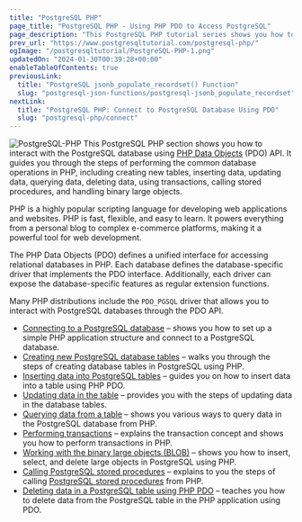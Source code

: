 ```yaml
---
title: "PostgreSQL PHP"
page_title: "PostgreSQL PHP - Using PHP PDO to Access PostgreSQL"
page_description: "This PostgreSQL PHP tutorial series shows you how to use PHP PDO to manage data in PostgreSQL databases effectively."
prev_url: "https://www.postgresqltutorial.com/postgresql-php/"
ogImage: "/postgresqltutorial/PostgreSQL-PHP-1.png"
updatedOn: "2024-01-30T00:39:28+00:00"
enableTableOfContents: true
previousLink: 
  title: "PostgreSQL jsonb_populate_recordset() Function"
  slug: "postgresql-json-functions/postgresql-jsonb_populate_recordset"
nextLink: 
  title: "PostgreSQL PHP: Connect to PostgreSQL Database Using PDO"
  slug: "postgresql-php/connect"
---
```






![PostgreSQL-PHP](/postgresqltutorial/PostgreSQL-PHP-1.png?alignright)
This PostgreSQL PHP section shows you how to interact with the PostgreSQL database using [PHP Data Objects](http://php.net/manual/en/book.pdo.php) (PDO) API. It guides you through the steps of performing the common database operations in PHP, including creating new tables, inserting data, updating data, querying data, deleting data, using transactions, calling stored procedures, and handling binary large objects.

PHP is a highly popular scripting language for developing web applications and websites. PHP is fast, flexible, and easy to learn. It powers everything from a personal blog to complex e\-commerce platforms, making it a powerful tool for web development.

The PHP Data Objects (PDO) defines a unified interface for accessing relational databases in PHP. Each database defines the database\-specific driver that implements the PDO interface. Additionally, each driver can expose the database\-specific features as regular extension functions.

Many PHP distributions include the `PDO_PGSQL` driver that allows you to interact with PostgreSQL databases through the PDO API.

* [Connecting to a PostgreSQL database](postgresql-php/connect) – shows you how to set up a simple PHP application structure and connect to a PostgreSQL database.
* [Creating new PostgreSQL database tables](postgresql-php/create-tables) – walks you through the steps of creating database tables in PostgreSQL using PHP.
* [Inserting data into PostgreSQL tables](postgresql-php/insert) – guides you on how to insert data into a table using PHP PDO.
* [Updating data in the table](postgresql-php/update) – provides you with the steps of updating data in the database tables.
* [Querying data from a table](postgresql-php/query) – shows you various ways to query data in the PostgreSQL database from PHP.
* [Performing transactions](postgresql-php/transaction) – explains the transaction concept and shows you how to perform transactions in PHP.
* [Working with the binary large objects (BLOB)](postgresql-php/postgresql-blob) – shows you how to insert, select, and delete large objects in PostgreSQL using PHP.
* [Calling PostgreSQL stored procedures](postgresql-php/call-stored-procedures) – explains to you the steps of calling [PostgreSQL stored procedures](https://neon.tech/postgresql/postgresql-stored-procedures/) from PHP.
* [Deleting data in a PostgreSQL table using PHP PDO](postgresql-php/delete) – teaches you how to delete data from the PostgreSQL table in the PHP application using PDO.

